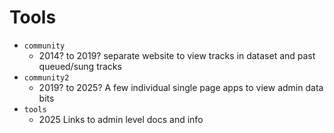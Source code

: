 Tools
=====

* `community`
    * 2014? to 2019? separate website to view tracks in dataset and past queued/sung tracks
* `community2`
    * 2019? to 2025? A few individual single page apps to view admin data bits
* `tools`
    * 2025 Links to admin level docs and info